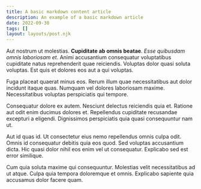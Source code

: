 ```yaml
---
title: A basic markdown content article
description: An example of a basic markdown article
date: 2022-09-30
tags: []
layout: layouts/post.njk
---
```


Aut nostrum ut molestias. **Cupiditate ab omnis beatae**. *Esse quibusdam omnis laboriosam et*. Animi accusantium consequatur voluptatibus cupiditate natus reprehenderit quae reiciendis. Voluptas dolor quasi soluta voluptas. Est quis et dolores eos aut a qui voluptas.

Fuga placeat quaerat minus eos. Rerum illum quae necessitatibus aut dolor incidunt itaque quas. Numquam vel dolores laboriosam maxime. Necessitatibus voluptas perspiciatis qui tempore.

Consequatur dolore ex autem. Nesciunt delectus reiciendis quia et. Ratione aut odit enim ducimus dolores et. Repellendus cupiditate recusandae excepturi a eligendi. Dignissimos perspiciatis quia quasi consequuntur nam ut.

Aut id quas id. Ut consectetur eius nemo repellendus omnis culpa odit. Omnis id consequatur debitis quia eos quod. Sed voluptas accusantium dicta. Hic quasi dolor nihil eos enim vel ut consequatur. Explicabo sed est error similique.

Cum quia soluta maxime qui consequuntur. Molestias velit necessitatibus ad ut atque. Culpa quia tempora doloremque et omnis. Explicabo sapiente quia accusamus dolor facere quam.
